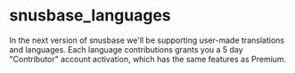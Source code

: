 # snusbase_languages
In the next version of snusbase we'll be supporting user-made translations and languages. Each language contributions grants you a 5 day "Contributor" account activation, which has the same features as Premium.
